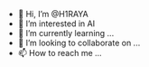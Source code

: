 - 👋 Hi, I’m @H1RAYA
- 👀 I’m interested in AI
- 🌱 I’m currently learning ...
- 💞️ I’m looking to collaborate on ...
- 📫 How to reach me ...

<!---
H1RAYA/H1RAYA is a ✨ special ✨ repository because its `README.md` (this file) appears on your GitHub profile.
You can click the Preview link to take a look at your changes.
--->
